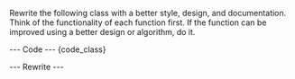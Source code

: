 Rewrite the following class with a better style, design, and documentation.
Think of the functionality of each function first.
If the function can be improved using a better design or algorithm, do it.

--- Code ---
{code_class}

--- Rewrite ---
